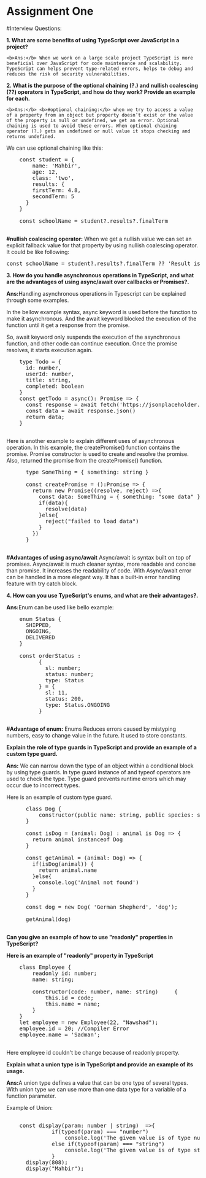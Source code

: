 # Assignment One

#Interview Questions:

<b>1. What are some benefits of using TypeScript over JavaScript in a project?</b>
	
    <b>Ans:</b> When we work on a large scale project TypeScript is more beneficial over JavaScript for code maintenance and scalability. TypeScript can helps prevent type-related errors, helps to debug and reduces the risk of security vulnerabilities.

<b>2. What is the purpose of the optional chaining (?.) and nullish coalescing (??) operators in TypeScript, and how do they work? Provide an example for each.</b>

	<b>Ans:</b> <b>#optional chaining:</b> when we try to access a value of a property from an object but property doesn’t exist or the value of the property is null or undefined, we get an error. Optional chaining is used to avoid these errors. When optional chaining operator (?.) gets an undefined or null value it stops checking and returns undefined. 
  We can use optional chaining like this:
  
  <pre>
    const student = {
        name: 'Mahbir',
        age: 12,
        class: 'two',
        results: {
        firstTerm: 4.8,
        secondTerm: 5
      } 
    }

    const schoolName = student?.results?.finalTerm
  </pre>


 <b>#nullish coalescing operator:</b> When we get a nullish value we can set an explicit fallback value for that property by using nullish coalescing operator. 
 It could be like following:

 <pre>const schoolName = student?.results?.finalTerm ?? 'Result is not published yet'</pre>


<b>3. How do you handle asynchronous operations in TypeScript, and what are the advantages of using async/await over callbacks or Promises?.</b>

  <b>Ans:</b>Handling asynchronous operations in Typescript can be explained through some examples.
  
   In the bellow example syntax, async keyword is used before the function to make it asynchronous. And the await keyword blocked the execution of the function until it get a response from the promise.

  So, await keyword only suspends the execution of the asynchronous function, and other code can continue execution. Once the promise resolves, it starts execution again.

  <pre>
    type Todo = {
      id: number,
      userId: number,
      title: string,
      completed: boolean
    }
    const getTodo = async(): Promise<Todo> => {
      const response = await fetch('https://jsonplaceholder.typicode.com/todos/1')
      const data = await response.json()
      return data;
    }
  </pre>

  Here is another example to explain different uses of asynchronous operation.
  In this example, the createPromise() function contains the promise. Promise constructor is used to create and resolve the promise. Also, returned the promise from the createPromise() function.
  <pre>
      type SomeThing = { something: string }

      const createPromise = ():Promise<SomeThing> => {
        return new Promise<SomeThing>((resolve, reject) =>{
          const data: SomeThing = { something: "some data" }
          if(data){
            resolve(data)
          }else{
            reject("failed to load data")
          }
        })
      }
  </pre>
  
  <b>#Advantages of using async/await</b>
  Async/await is syntax built on top of promises. Async/await is much cleaner syntax, more readable and concise than promise. It increases the readability of code. With Async/await error can be handled in a more elegant way. It has a built-in error handling feature with try catch block.

  <b>4. How can you use TypeScript's enums, and what are their advantages?.</b>

  <b>Ans:</b>Enum can be used like bello example:
  <pre>
    enum Status {
      SHIPPED,
      ONGOING,
      DELIVERED
    }

    const orderStatus :
          {
            sl: number;
            status: number;
            type: Status
          } = {
            sl: 11,
            status: 200,
            type: Status.ONGOING
          }
  </pre>

  <b>#Advantage of enum:</b> Enums Reduces errors caused by mistyping numbers, easy to change value in the future. It used to store constants.

  <b>Explain the role of type guards in TypeScript and provide an example of a custom type guard.</b>
  
  <b>Ans:</b> We can narrow down the type of an object within a conditional block by using type guards. In type guard instance of and typeof operators are used to check the type. Type guard prevents runtime errors which may occur due to incorrect types.

  Here is an example of custom type guard.

  <pre>
      class Dog { 
          constructor(public name: string, public species: string){}
      }

      const isDog = (animal: Dog) : animal is Dog => {
        return animal instanceof Dog
      }

      const getAnimal = (animal: Dog) => {
        if(isDog(animal)) {
          return animal.name
        }else{
          console.log('Animal not found')
        }
      }

      const dog = new Dog( 'German Shepherd', 'dog');

      getAnimal(dog)
  </pre>


<b>Can you give an example of how to use "readonly" properties in TypeScript?</b>

  <b> Here is an example of "readonly" property in TypeScript</b>

  <pre>
    class Employee {
        readonly id: number;
        name: string;
        
        constructor(code: number, name: string)     {
            this.id = code;
            this.name = name;
        }
    }
    let employee = new Employee(22, "Nawshad");
    employee.id = 20; //Compiler Error
    employee.name = 'Sadman'; 
  </pre>

  Here employee id couldn't be change because of readonly property.

  <b>Explain what a union type is in TypeScript and provide an example of its usage.</b>

  <b>Ans:</b>A union type defines a value that can be one type of several types. With union type we can use more than one data type for a variable of a function parameter.

  Example of Union:
  <pre>
    
    const display(param: number | string)  =>{  
              if(typeof(param) === "number")  
                  console.log('The given value is of type number.');  
              else if(typeof(param) === "string")  
                  console.log('The given value is of type string.');  
              }  
      display(808);  
      display("Mahbir");  
  </pre>